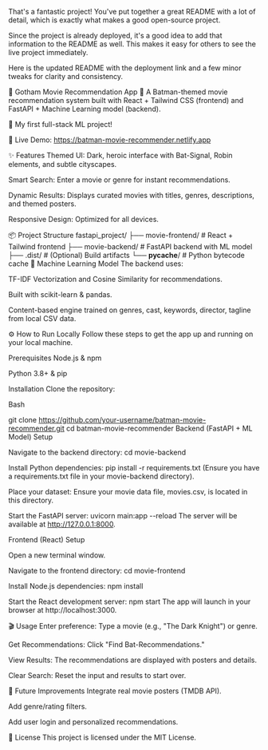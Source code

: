That's a fantastic project! You've put together a great README with a lot of detail, which is exactly what makes a good open-source project.

Since the project is already deployed, it's a good idea to add that information to the README as well. This makes it easy for others to see the live project immediately.

Here is the updated README with the deployment link and a few minor tweaks for clarity and consistency.

🦇 Gotham Movie Recommendation App 🍿
A Batman-themed movie recommendation system built with React + Tailwind CSS (frontend) and FastAPI + Machine Learning model (backend).

🔰 My first full-stack ML project!

🚀 Live Demo: https://batman-movie-recommender.netlify.app

✨ Features
Themed UI: Dark, heroic interface with Bat-Signal, Robin elements, and subtle cityscapes.

Smart Search: Enter a movie or genre for instant recommendations.

Dynamic Results: Displays curated movies with titles, genres, descriptions, and themed posters.

Responsive Design: Optimized for all devices.

📦 Project Structure
fastapi_project/
├── movie-frontend/       # React + Tailwind frontend
├── movie-backend/        # FastAPI backend with ML model
├── .dist/                # (Optional) Build artifacts
└── __pycache__/          # Python bytecode cache
🧠 Machine Learning Model
The backend uses:

TF-IDF Vectorization and Cosine Similarity for recommendations.

Built with scikit-learn & pandas.

Content-based engine trained on genres, cast, keywords, director, tagline from local CSV data.

⚙️ How to Run Locally
Follow these steps to get the app up and running on your local machine.

Prerequisites
Node.js & npm

Python 3.8+ & pip

Installation
Clone the repository:

Bash

git clone https://github.com/your-username/batman-movie-recommender.git
cd batman-movie-recommender
Backend (FastAPI + ML Model) Setup

Navigate to the backend directory: cd movie-backend

Install Python dependencies: pip install -r requirements.txt
(Ensure you have a requirements.txt file in your movie-backend directory).

Place your dataset: Ensure your movie data file, movies.csv, is located in this directory.

Start the FastAPI server: uvicorn main:app --reload
The server will be available at http://127.0.0.1:8000.

Frontend (React) Setup

Open a new terminal window.

Navigate to the frontend directory: cd movie-frontend

Install Node.js dependencies: npm install

Start the React development server: npm start
The app will launch in your browser at http://localhost:3000.

🎬 Usage
Enter preference: Type a movie (e.g., "The Dark Knight") or genre.

Get Recommendations: Click "Find Bat-Recommendations."

View Results: The recommendations are displayed with posters and details.

Clear Search: Reset the input and results to start over.

🚧 Future Improvements
Integrate real movie posters (TMDB API).

Add genre/rating filters.

Add user login and personalized recommendations.

📜 License
This project is licensed under the MIT License.
